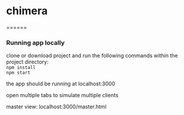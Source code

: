 # chimera
======

### Running app locally
clone or download project and run the following commands within the project directory:  
`npm install`  
`npm start`  

the app should be running at localhost:3000

open multiple tabs to simulate multiple clients

master view: localhost:3000/master.html
